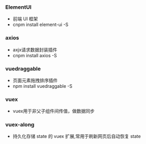 ### ElementUI
* 前端 UI 框架
* cnpm install element-ui -S

### axios 
* axjx请求数据封装插件
* cnpm install axios -S

### vuedraggable
* 页面元素拖拽排序插件
* npm install vuedraggable -S

### vuex
* vuex用于非父子组件间传值，做数据同步

### vuex-along
* 持久化存储 state 的 vuex 扩展,常用于刷新网页后自动恢复 state